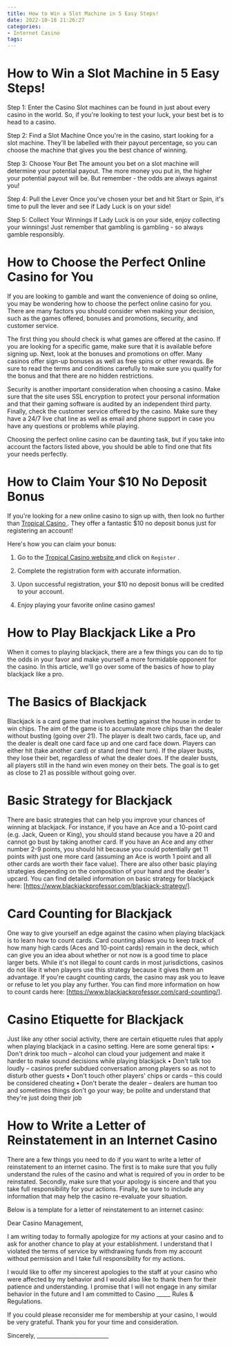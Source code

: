 ```yaml
---
title: How to Win a Slot Machine in 5 Easy Steps!
date: 2022-10-18 21:26:27
categories:
- Internet Casino
tags:
---
```



#  How to Win a Slot Machine in 5 Easy Steps!

Step 1: Enter the Casino
Slot machines can be found in just about every casino in the world. So, if you're looking to test your luck, your best bet is to head to a casino.

Step 2: Find a Slot Machine
Once you're in the casino, start looking for a slot machine. They'll be labelled with their payout percentage, so you can choose the machine that gives you the best chance of winning.

Step 3: Choose Your Bet
The amount you bet on a slot machine will determine your potential payout. The more money you put in, the higher your potential payout will be. But remember - the odds are always against you!

Step 4: Pull the Lever
Once you've chosen your bet and hit Start or Spin, it's time to pull the lever and see if Lady Luck is on your side!

Step 5: Collect Your Winnings
If Lady Luck is on your side, enjoy collecting your winnings! Just remember that gambling is gambling - so always gamble responsibly.

#  How to Choose the Perfect Online Casino for You

If you are looking to gamble and want the convenience of doing so online, you may be wondering how to choose the perfect online casino for you. There are many factors you should consider when making your decision, such as the games offered, bonuses and promotions, security, and customer service.

The first thing you should check is what games are offered at the casino. If you are looking for a specific game, make sure that it is available before signing up. Next, look at the bonuses and promotions on offer. Many casinos offer sign-up bonuses as well as free spins or other rewards. Be sure to read the terms and conditions carefully to make sure you qualify for the bonus and that there are no hidden restrictions.

Security is another important consideration when choosing a casino. Make sure that the site uses SSL encryption to protect your personal information and that their gaming software is audited by an independent third party. Finally, check the customer service offered by the casino. Make sure they have a 24/7 live chat line as well as email and phone support in case you have any questions or problems while playing.

 Choosing the perfect online casino can be daunting task, but if you take into account the factors listed above, you should be able to find one that fits your needs perfectly.

#  How to Claim Your $10 No Deposit Bonus

If you're looking for a new online casino to sign up with, then look no further than [ Tropical Casino ]( https://tropicalcasino.com/ ). They offer a fantastic $10 no deposit bonus just for registering an account!

Here's how you can claim your bonus:

1. Go to the [ Tropical Casino website ]( https://tropicalcasino.com/ ) and click on `Register` .

2. Complete the registration form with accurate information.

3. Upon successful registration, your $10 no deposit bonus will be credited to your account.

4. Enjoy playing your favorite online casino games!

#  How to Play Blackjack Like a Pro

When it comes to playing blackjack, there are a few things you can do to tip the odds in your favor and make yourself a more formidable opponent for the casino. In this article, we'll go over some of the basics of how to play blackjack like a pro.

# The Basics of Blackjack

Blackjack is a card game that involves betting against the house in order to win chips. The aim of the game is to accumulate more chips than the dealer without busting (going over 21). The player is dealt two cards, face up, and the dealer is dealt one card face up and one card face down. Players can either hit (take another card) or stand (end their turn). If the player busts, they lose their bet, regardless of what the dealer does. If the dealer busts, all players still in the hand win even money on their bets. The goal is to get as close to 21 as possible without going over.

# Basic Strategy for Blackjack

There are basic strategies that can help you improve your chances of winning at blackjack. For instance, if you have an Ace and a 10-point card (e.g. Jack, Queen or King), you should stand because you have a 20 and cannot go bust by taking another card. If you have an Ace and any other number 2-9 points, you should hit because you could potentially get 11 points with just one more card (assuming an Ace is worth 1 point and all other cards are worth their face value). There are also other basic playing strategies depending on the composition of your hand and the dealer's upcard. You can find detailed information on basic strategy for blackjack here: [https://www.blackjackprofessor.com/blackjack-strategy/].

# Card Counting for Blackjack

One way to give yourself an edge against the casino when playing blackjack is to learn how to count cards. Card counting allows you to keep track of how many high cards (Aces and 10-point cards) remain in the deck, which can give you an idea about whether or not now is a good time to place larger bets. While it's not illegal to count cards in most jurisdictions, casinos do not like it when players use this strategy because it gives them an advantage. If you're caught counting cards, the casino may ask you to leave or refuse to let you play any further. You can find more information on how to count cards here: [https://www.blackjackprofessor.com/card-counting/].

# Casino Etiquette for Blackjack

Just like any other social activity, there are certain etiquette rules that apply when playing blackjack in a casino setting. Here are some general tips: 
• Don't drink too much – alcohol can cloud your judgement and make it harder to make sound decisions while playing blackjack 
• Don't talk too loudly – casinos prefer subdued conversation among players so as not to disturb other guests 
• Don't touch other players' chips or cards – this could be considered cheating 
• Don't berate the dealer – dealers are human too and sometimes things don't go your way; be polite and understand that they're just doing their job

#  How to Write a Letter of Reinstatement in an Internet Casino

There are a few things you need to do if you want to write a letter of reinstatement to an internet casino. The first is to make sure that you fully understand the rules of the casino and what is required of you in order to be reinstated. Secondly, make sure that your apology is sincere and that you take full responsibility for your actions. Finally, be sure to include any information that may help the casino re-evaluate your situation.

Below is a template for a letter of reinstatement to an internet casino:

Dear Casino Management,

I am writing today to formally apologize for my actions at your casino and to ask for another chance to play at your establishment. I understand that I violated the terms of service by withdrawing funds from my account without permission and I take full responsibility for my actions.

I would like to offer my sincerest apologies to the staff at your casino who were affected by my behavior and I would also like to thank them for their patience and understanding. I promise that I will not engage in any similar behavior in the future and I am committed to Casino _____ Rules & Regulations.

If you could please reconsider me for membership at your casino, I would be very grateful. Thank you for your time and consideration.

Sincerely,  __________________________